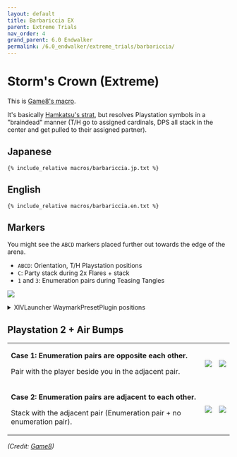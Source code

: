 ```yaml
---
layout: default
title: Barbariccia EX
parent: Extreme Trials
nav_order: 4
grand_parent: 6.0 Endwalker
permalink: /6.0_endwalker/extreme_trials/barbariccia/
---
```


# Storm's Crown (Extreme)

This is [Game8's macro](https://game8.jp/ff14/477950).

It's basically [Hamkatsu's strat](https://youtu.be/FToWDK7uy4w), but resolves Playstation symbols in a "braindead" manner (T/H go to assigned cardinals, DPS all stack in the center and get pulled to their assigned partner).

## Japanese
```
{% include_relative macros/barbariccia.jp.txt %}
```

## English
```
{% include_relative macros/barbariccia.en.txt %}
```

## Markers

You might see the `ABCD` markers placed further out towards the edge of the arena.

- `ABCD`: Orientation, T/H Playstation positions
- `C`: Party stack during 2x Flares + stack
- `1` and `3`: Enumeration pairs during Teasing Tangles

![](images/markers.jpg)
<details markdown=block>
<summary>XIVLauncher WaymarkPresetPlugin positions</summary>

```json
{"Name":"Barbariccia EX","MapID":871,"A":{"X":100.0,"Y":0.0,"Z":91.5,"ID":0,"Active":true},"B":{"X":108.5,"Y":0.0,"Z":100.0,"ID":1,"Active":true},"C":{"X":100.0,"Y":0.0,"Z":108.5,"ID":2,"Active":true},"D":{"X":91.5,"Y":0.0,"Z":100.0,"ID":3,"Active":true},"One":{"X":106.0,"Y":0.0,"Z":94.0,"ID":4,"Active":true},"Two":{"X":106.0,"Y":0.0,"Z":94.0,"ID":5,"Active":false},"Three":{"X":94.0,"Y":0.0,"Z":106.0,"ID":6,"Active":true},"Four":{"X":94.0,"Y":0.0,"Z":106.0,"ID":7,"Active":false}}
```
</details>

## Playstation 2 + Air Bumps

<table>
  <tr>
    <td>
      <p><b>Case 1: Enumeration pairs are opposite each other.</b></p>
      <p>Pair with the player beside you in the adjacent pair.</p>
    </td>
    <td><img src="images/airbumps_1_1.jpg"></td>
    <td><img src="images/airbumps_1_2.jpg"></td>
  </tr>
  <tr>
    <td>
      <p><b>Case 2: Enumeration pairs are adjacent to each other.</b></p>
      <p>Stack with the adjacent pair (Enumeration pair + no enumeration pair).</p>
    </td>
    <td><img src="images/airbumps_2_1.jpg"></td>
    <td><img src="images/airbumps_2_2.jpg"></td>
  </tr>
</table>

*(Credit: [Game8](https://game8.jp/ff14/477950))*
